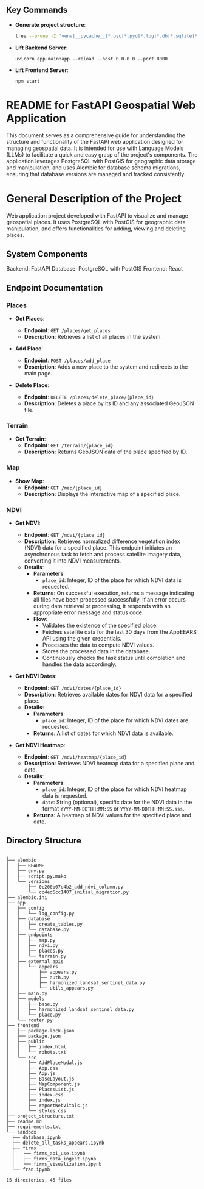 ## Key Commands
- **Generate project structure**:
  ```bash
  tree --prune -I 'venv|__pycache__|*.pyc|*.pyo|*.log|*.db|*.sqlite|*.egg-info|__init__.py|node_modules|build|*.js.map|*.css.map' > project_structure.txt
  ```
- **Lift Backend Server**:
  ```
  uvicorn app.main:app --reload --host 0.0.0.0 --port 8000
  ```
- **Lift Frontend Server**:
  ```
  npm start
  ```

# README for FastAPI Geospatial Web Application

This document serves as a comprehensive guide for understanding the structure and functionality of the FastAPI web application designed for managing geospatial data. It is intended for use with Language Models (LLMs) to facilitate a quick and easy grasp of the project's components. The application leverages PostgreSQL with PostGIS for geographic data storage and manipulation, and uses Alembic for database schema migrations, ensuring that database versions are managed and tracked consistently.

# General Description of the Project
Web application project developed with FastAPI to visualize and manage geospatial places. It uses PostgreSQL with PostGIS for geographic data manipulation, and offers functionalities for adding, viewing and deleting places.

## System Components
Backend: FastAPI
Database: PostgreSQL with PostGIS
Frontend: React

## Endpoint Documentation

### Places
- **Get Places**:
  - **Endpoint**: `GET /places/get_places`
  - **Description**: Retrieves a list of all places in the system.

- **Add Place**:
  - **Endpoint**: `POST /places/add_place`
  - **Description**: Adds a new place to the system and redirects to the main page.

- **Delete Place**:
  - **Endpoint**: `DELETE /places/delete_place/{place_id}`
  - **Description**: Deletes a place by its ID and any associated GeoJSON file.

### Terrain
- **Get Terrain**:
  - **Endpoint**: `GET /terrain/{place_id}`
  - **Description**: Returns GeoJSON data of the place specified by ID.

### Map
- **Show Map**:
  - **Endpoint**: `GET /map/{place_id}`
  - **Description**: Displays the interactive map of a specified place.

### NDVI
- **Get NDVI**:
  - **Endpoint**: `GET /ndvi/{place_id}`
  - **Description**: Retrieves normalized difference vegetation index (NDVI) data for a specified place. This endpoint initiates an asynchronous task to fetch and process satellite imagery data, converting it into NDVI measurements.
  - **Details**:
    - **Parameters**:
      - `place_id`: Integer, ID of the place for which NDVI data is requested.
    - **Returns**: On successful execution, returns a message indicating all files have been processed successfully. If an error occurs during data retrieval or processing, it responds with an appropriate error message and status code.
    - **Flow**:
      - Validates the existence of the specified place.
      - Fetches satellite data for the last 30 days from the AppEEARS API using the given credentials.
      - Processes the data to compute NDVI values.
      - Stores the processed data in the database.
      - Continuously checks the task status until completion and handles the data accordingly.

- **Get NDVI Dates**:
  - **Endpoint**: `GET /ndvi/dates/{place_id}`
  - **Description**: Retrieves available dates for NDVI data for a specified place.
  - **Details**:
    - **Parameters**:
      - `place_id`: Integer, ID of the place for which NDVI dates are requested.
    - **Returns**: A list of dates for which NDVI data is available.

- **Get NDVI Heatmap**:
  - **Endpoint**: `GET /ndvi/heatmap/{place_id}`
  - **Description**: Retrieves NDVI heatmap data for a specified place and date.
  - **Details**:
    - **Parameters**:
      - `place_id`: Integer, ID of the place for which NDVI heatmap data is requested.
      - `date`: String (optional), specific date for the NDVI data in the format `YYYY-MM-DDTHH:MM:SS` or `YYYY-MM-DDTHH:MM:SS.sss`.
    - **Returns**: A heatmap of NDVI values for the specified place and date.


## Directory Structure
  ```
.
├── alembic
│   ├── README
│   ├── env.py
│   ├── script.py.mako
│   └── versions
│       ├── 0c200b07e4b2_add_ndvi_column.py
│       └── cc4ed6cc1407_initial_migration.py
├── alembic.ini
├── app
│   ├── config
│   │   └── log_config.py
│   ├── database
│   │   ├── create_tables.py
│   │   └── database.py
│   ├── endpoints
│   │   ├── map.py
│   │   ├── ndvi.py
│   │   ├── places.py
│   │   └── terrain.py
│   ├── external_apis
│   │   └── appears
│   │       ├── appears.py
│   │       ├── auth.py
│   │       ├── harmonized_landsat_sentinel_data.py
│   │       └── utils_appears.py
│   ├── main.py
│   ├── models
│   │   ├── base.py
│   │   ├── harmonized_landsat_sentinel_data.py
│   │   └── place.py
│   └── router.py
├── frontend
│   ├── package-lock.json
│   ├── package.json
│   ├── public
│   │   ├── index.html
│   │   └── robots.txt
│   └── src
│       ├── AddPlaceModal.js
│       ├── App.css
│       ├── App.js
│       ├── BaseLayout.js
│       ├── MapComponent.js
│       ├── PlacesList.js
│       ├── index.css
│       ├── index.js
│       ├── reportWebVitals.js
│       └── styles.css
├── project_structure.txt
├── readme.md
├── requirements.txt
└── sandbox
    ├── database.ipynb
    ├── delete_all_tasks_appears.ipynb
    ├── firms
    │   ├── firms_api_use.ipynb
    │   ├── firms_data_ingest.ipynb
    │   └── firms_visualization.ipynb
    └── fran.ipynb

15 directories, 45 files
  ```